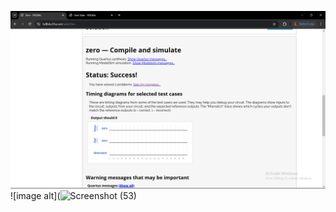 ![image alt](https://github.com/Yugan23/Hw101/blob/main/Screenshot%20(40).png?raw=true)
![image alt](![Screenshot (53)](https://github.com/user-attachments/assets/a61389c9-5f99-47b3-beb4-58492ae80700)

